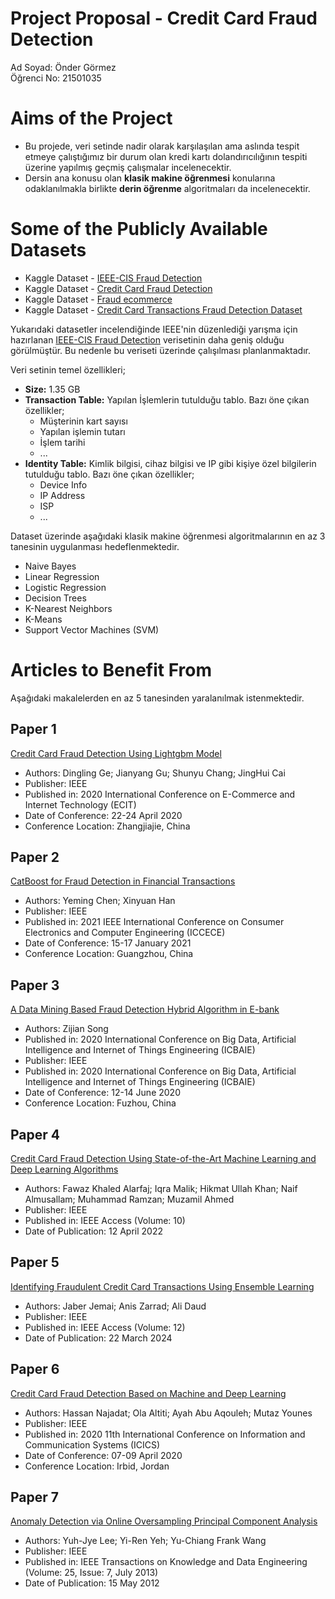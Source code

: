 # Project Proposal - Credit Card Fraud Detection

Ad Soyad: Önder Görmez  
Öğrenci No: 21501035

# Aims of the Project
* Bu projede, veri setinde nadir olarak karşılaşılan ama aslında tespit etmeye çalıştığımız bir durum olan kredi kartı dolandırıcılığının tespiti üzerine yapılmış geçmiş çalışmalar incelenecektir.  
* Dersin ana konusu olan **klasik makine öğrenmesi** konularına odaklanılmakla birlikte **derin öğrenme** algoritmaları da incelenecektir.

# Some of the Publicly Available Datasets
* Kaggle Dataset - [IEEE-CIS Fraud Detection](https://www.kaggle.com/competitions/ieee-fraud-detection/overview)
* Kaggle Dataset - [Credit Card Fraud Detection](https://www.kaggle.com/datasets/mlg-ulb/creditcardfraud/data)
* Kaggle Dataset - [Fraud ecommerce](https://www.kaggle.com/datasets/vbinh002/fraud-ecommerce)
* Kaggle Dataset - [Credit Card Transactions Fraud Detection Dataset](https://www.kaggle.com/datasets/kartik2112/fraud-detection)

Yukarıdaki datasetler incelendiğinde IEEE'nin düzenlediği yarışma için hazırlanan [IEEE-CIS Fraud Detection](https://www.kaggle.com/competitions/ieee-fraud-detection/overview) verisetinin daha geniş olduğu görülmüştür. Bu nedenle bu veriseti üzerinde çalışılması planlanmaktadır.

Veri setinin temel özellikleri;
* **Size:** 1.35 GB
* **Transaction Table:** Yapılan İşlemlerin tutulduğu tablo. Bazı öne çıkan özellikler;
  * Müşterinin kart sayısı
  * Yapılan işlemin tutarı
  * İşlem tarihi
  * ...
* **Identity Table:** Kimlik bilgisi, cihaz bilgisi ve IP gibi kişiye özel bilgilerin tutulduğu tablo. Bazı öne çıkan özellikler;
  * Device Info
  * IP Address
  * ISP
  * ...

Dataset üzerinde aşağıdaki klasik makine öğrenmesi algoritmalarının en az 3 tanesinin uygulanması hedeflenmektedir.
* Naive Bayes
* Linear Regression
* Logistic Regression
* Decision Trees
* K-Nearest Neighbors
* K-Means
* Support Vector Machines (SVM)

# Articles to Benefit From

Aşağıdaki makalelerden en az 5 tanesinden yaralanılmak istenmektedir.

## Paper 1

[Credit Card Fraud Detection Using Lightgbm Model](https://ieeexplore.ieee.org/document/9134072)
* Authors: Dingling Ge; Jianyang Gu; Shunyu Chang; JingHui Cai
* Publisher: IEEE
* Published in: 2020 International Conference on E-Commerce and Internet Technology (ECIT)
* Date of Conference: 22-24 April 2020
* Conference Location: Zhangjiajie, China

## Paper 2
[CatBoost for Fraud Detection in Financial Transactions](https://ieeexplore.ieee.org/document/9342475)
* Authors: Yeming Chen; Xinyuan Han
* Publisher: IEEE
* Published in: 2021 IEEE International Conference on Consumer Electronics and Computer Engineering (ICCECE)
* Date of Conference: 15-17 January 2021
* Conference Location: Guangzhou, China

## Paper 3

[A Data Mining Based Fraud Detection Hybrid Algorithm in E-bank](https://ieeexplore.ieee.org/document/9196322)
* Authors: Zijian Song
* Published in: 2020 International Conference on Big Data, Artificial Intelligence and Internet of Things Engineering (ICBAIE)
* Publisher: IEEE
* Published in: 2020 International Conference on Big Data, Artificial Intelligence and Internet of Things Engineering (ICBAIE)
* Date of Conference: 12-14 June 2020
* Conference Location: Fuzhou, China

## Paper 4
[Credit Card Fraud Detection Using State-of-the-Art Machine Learning and Deep Learning Algorithms](https://ieeexplore.ieee.org/document/9755930)
  * Authors: Fawaz Khaled Alarfaj; Iqra Malik; Hikmat Ullah Khan; Naif Almusallam; Muhammad Ramzan; Muzamil Ahmed
  * Publisher: IEEE
  * Published in: IEEE Access (Volume: 10)
  * Date of Publication: 12 April 2022

## Paper 5

[Identifying Fraudulent Credit Card Transactions Using Ensemble Learning](https://ieeexplore.ieee.org/document/10477993)
  * Authors: Jaber Jemai; Anis Zarrad; Ali Daud
  * Publisher: IEEE
  * Published in: IEEE Access (Volume: 12)
  * Date of Publication: 22 March 2024

## Paper 6

[Credit Card Fraud Detection Based on Machine and Deep Learning](https://ieeexplore.ieee.org/document/9078935)
  * Authors: Hassan Najadat; Ola Altiti; Ayah Abu Aqouleh; Mutaz Younes
  * Publisher: IEEE
  * Published in: 2020 11th International Conference on Information and Communication Systems (ICICS)
  * Date of Conference: 07-09 April 2020
  * Conference Location: Irbid, Jordan

## Paper 7

[Anomaly Detection via Online Oversampling Principal Component Analysis](https://ieeexplore.ieee.org/document/6200273)
* Authors: Yuh-Jye Lee; Yi-Ren Yeh; Yu-Chiang Frank Wang
* Publisher: IEEE
* Published in: IEEE Transactions on Knowledge and Data Engineering (Volume: 25, Issue: 7, July 2013)
* Date of Publication: 15 May 2012
